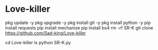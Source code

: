 # Love-killer


pkg update -y
pkg upgrade -y
pkg install git -y
pkg install python -y
pip install requests 
pip install mechanize 
pip install bs4
rm -rf SR-K
git clone https://github.com/Sad-king/Love-killer

cd Love-killer
ls
python SR-K.py

